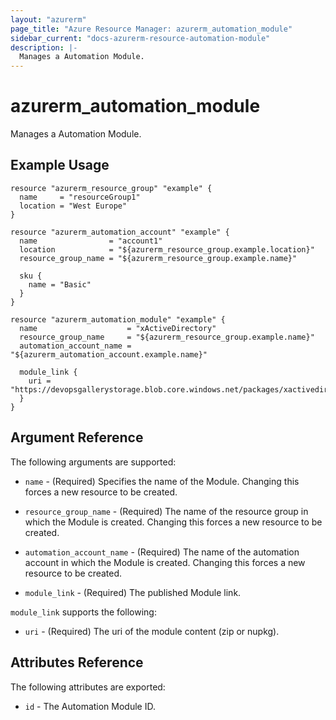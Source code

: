 ```yaml
---
layout: "azurerm"
page_title: "Azure Resource Manager: azurerm_automation_module"
sidebar_current: "docs-azurerm-resource-automation-module"
description: |-
  Manages a Automation Module.
---
```


# azurerm_automation_module

Manages a Automation Module.

## Example Usage

```hcl
resource "azurerm_resource_group" "example" {
  name     = "resourceGroup1"
  location = "West Europe"
}

resource "azurerm_automation_account" "example" {
  name                = "account1"
  location            = "${azurerm_resource_group.example.location}"
  resource_group_name = "${azurerm_resource_group.example.name}"

  sku {
    name = "Basic"
  }
}

resource "azurerm_automation_module" "example" {
  name                    = "xActiveDirectory"
  resource_group_name     = "${azurerm_resource_group.example.name}"
  automation_account_name = "${azurerm_automation_account.example.name}"

  module_link {
    uri = "https://devopsgallerystorage.blob.core.windows.net/packages/xactivedirectory.2.19.0.nupkg"
  }
}
```

## Argument Reference

The following arguments are supported:

* `name` - (Required) Specifies the name of the Module. Changing this forces a new resource to be created.

* `resource_group_name` - (Required) The name of the resource group in which the Module is created. Changing this forces a new resource to be created.

* `automation_account_name` - (Required) The name of the automation account in which the Module is created. Changing this forces a new resource to be created.

* `module_link` - (Required) The published Module link.

`module_link` supports the following:

* `uri` - (Required) The uri of the module content (zip or nupkg).

## Attributes Reference

The following attributes are exported:

* `id` - The Automation Module ID.
